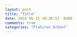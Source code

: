 ```yaml
---
layout: post
title: "Title"
date: 2016-06-15 18:30:53 -0400
comments: true
categories: "Flatiron School"
---
```

